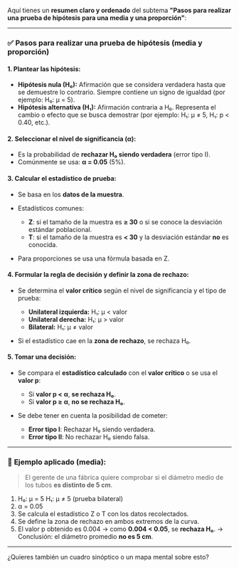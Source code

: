 Aquí tienes un **resumen claro y ordenado** del subtema **"Pasos para realizar una prueba de hipótesis para una media y una proporción"**:

---

### ✅ **Pasos para realizar una prueba de hipótesis (media y proporción)**

#### **1. Plantear las hipótesis:**

* **Hipótesis nula (H₀):** Afirmación que se considera verdadera hasta que se demuestre lo contrario. Siempre contiene un signo de igualdad (por ejemplo: H₀: μ = 5).
* **Hipótesis alternativa (H₁):** Afirmación contraria a H₀. Representa el cambio o efecto que se busca demostrar (por ejemplo: H₁: μ ≠ 5, H₁: p < 0.40, etc.).

#### **2. Seleccionar el nivel de significancia (α):**

* Es la probabilidad de **rechazar H₀ siendo verdadera** (error tipo I).
* Comúnmente se usa: **α = 0.05** (5%).

#### **3. Calcular el estadístico de prueba:**

* Se basa en los **datos de la muestra**.
* Estadísticos comunes:

  * **Z**: si el tamaño de la muestra es **≥ 30** o si se conoce la desviación estándar poblacional.
  * **T**: si el tamaño de la muestra es **< 30** y la desviación estándar **no** es conocida.
* Para proporciones se usa una fórmula basada en Z.

#### **4. Formular la regla de decisión y definir la zona de rechazo:**

* Se determina el **valor crítico** según el nivel de significancia y el tipo de prueba:

  * **Unilateral izquierda:** H₁: μ < valor
  * **Unilateral derecha:** H₁: μ > valor
  * **Bilateral:** H₁: μ ≠ valor
* Si el estadístico cae en la **zona de rechazo**, se rechaza H₀.

#### **5. Tomar una decisión:**

* Se compara el **estadístico calculado** con el **valor crítico** o se usa el **valor p**:

  * Si **valor p < α**, **se rechaza H₀**.
  * Si **valor p ≥ α**, **no se rechaza H₀**.
* Se debe tener en cuenta la posibilidad de cometer:

  * **Error tipo I**: Rechazar H₀ siendo verdadera.
  * **Error tipo II**: No rechazar H₀ siendo falsa.

---

### 🧪 **Ejemplo aplicado (media):**

> El gerente de una fábrica quiere comprobar si el diámetro medio de los tubos **es distinto de 5 cm**.

1. H₀: μ = 5
   H₁: μ ≠ 5 (prueba bilateral)
2. α = 0.05
3. Se calcula el estadístico Z o T con los datos recolectados.
4. Se define la zona de rechazo en ambos extremos de la curva.
5. El valor p obtenido es 0.004 → como **0.004 < 0.05**, se **rechaza H₀**.
   → Conclusión: el diámetro promedio **no es 5 cm**.

---

¿Quieres también un cuadro sinóptico o un mapa mental sobre esto?

